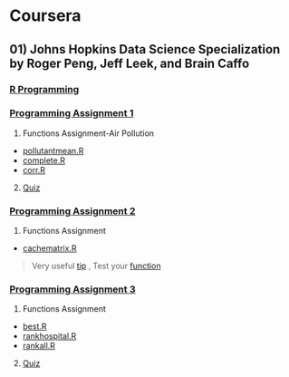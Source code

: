 # Coursera
## 01) Johns Hopkins Data Science Specialization by Roger Peng, Jeff Leek, and Brain Caffo
### [R Programming](https://github.com/jemc36/Coursera/tree/master/Johns%20Hopkins%20Data%20Science)

### [Programming Assignment 1](https://github.com/jemc36/Coursera/tree/master/Johns%20Hopkins%20Data%20Science/02%20R%20Programming/Programming%20Assignment%201)

1. Functions Assignment-Air Pollution
* [pollutantmean.R](https://github.com/jemc36/Coursera/blob/master/Johns%20Hopkins%20Data%20Science/02%20R%20Programming/Programming%20Assignment%201/pollutantmean.R)
* [complete.R](https://github.com/jemc36/Coursera/blob/master/Johns%20Hopkins%20Data%20Science/02%20R%20Programming/Programming%20Assignment%201/complete.R)
* [corr.R](https://github.com/jemc36/Coursera/tree/master/Johns%20Hopkins%20Data%20Science/02%20R%20Programming/Programming%20Assignment%201)

2. [Quiz](https://github.com/jemc36/Coursera/blob/master/Johns%20Hopkins%20Data%20Science/02%20R%20Programming/Programming%20Assignment%201/quiz%20answer.R)


### [Programming Assignment 2](https://github.com/jemc36/Coursera/tree/master/Johns%20Hopkins%20Data%20Science/02%20R%20Programming/Programming%20Assignment%202)
1. Functions Assignment
*  [cachematrix.R](https://github.com/jemc36/Coursera/blob/master/Johns%20Hopkins%20Data%20Science/02%20R%20Programming/Programming%20Assignment%202/cachematrix.R)
> Very useful [tip](https://github.com/lgreski/datasciencectacontent/blob/master/markdown/rprog-breakingDownMakeVector.md)
> , Test your [function](https://www.coursera.org/learn/r-programming/discussions/weeks/3/threads/ePlO1eMdEeahzg7_4P4Vvg)

### [Programming Assignment 3](https://github.com/jemc36/Coursera/tree/master/Johns%20Hopkins%20Data%20Science/02%20R%20Programming/Programming%20Assignment%203)
1. Functions Assignment
* [best.R](https://github.com/jemc36/Coursera/blob/master/Johns%20Hopkins%20Data%20Science/02%20R%20Programming/Programming%20Assignment%203/best.R)
* [rankhospital.R](https://github.com/jemc36/Coursera/blob/master/Johns%20Hopkins%20Data%20Science/02%20R%20Programming/Programming%20Assignment%203/rankhospital.R)
* [rankall.R](https://github.com/jemc36/Coursera/blob/master/Johns%20Hopkins%20Data%20Science/02%20R%20Programming/Programming%20Assignment%203/rankall.R)

2. [Quiz](https://github.com/jemc36/Coursera/blob/master/Johns%20Hopkins%20Data%20Science/02%20R%20Programming/Programming%20Assignment%203/quiz%20answer.R)


